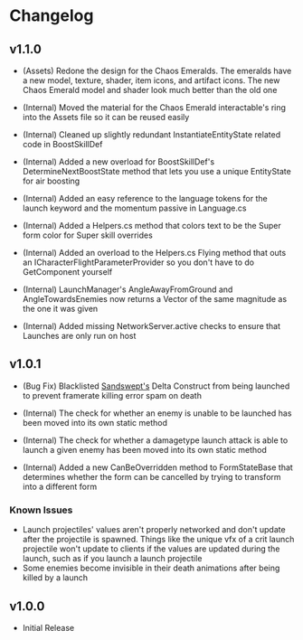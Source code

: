 # Changelog

## v1.1.0

 - (Assets) Redone the design for the Chaos Emeralds. The emeralds have a new model, texture, shader, item icons, and artifact icons. The new Chaos Emerald model and shader look much better than the old one

 - (Internal) Moved the material for the Chaos Emerald interactable's ring into the Assets file so it can be reused easily
 - (Internal) Cleaned up slightly redundant InstantiateEntityState related code in BoostSkillDef
 - (Internal) Added a new overload for BoostSkillDef's DetermineNextBoostState method that lets you use a unique EntityState for air boosting
 - (Internal) Added an easy reference to the language tokens for the launch keyword and the momentum passive in Language.cs
 - (Internal) Added a Helpers.cs method that colors text to be the Super form color for Super skill overrides
 - (Internal) Added an overload to the Helpers.cs Flying method that outs an ICharacterFlightParameterProvider so you don't have to do GetComponent yourself
 - (Internal) LaunchManager's AngleAwayFromGround and AngleTowardsEnemies now returns a Vector of the same magnitude as the one it was given
 - (Internal) Added missing NetworkServer.active checks to ensure that Launches are only run on host

## v1.0.1

 - (Bug Fix) Blacklisted [Sandswept's](https://thunderstore.io/package/SandsweptTeam/Sandswept) Delta Construct from being launched to prevent framerate killing error spam on death
 
 - (Internal) The check for whether an enemy is unable to be launched has been moved into its own static method
 - (Internal) The check for whether a damagetype launch attack is able to launch a given enemy has been moved into its own static method
 - (Internal) Added a new CanBeOverridden method to FormStateBase that determines whether the form can be cancelled by trying to transform into a different form
 
### Known Issues

 - Launch projectiles' values aren't properly networked and don't update after the projectile is spawned. Things like the unique vfx of a crit launch projectile won't update to clients if the values are updated during the launch, such as if you launch a launch projectile
 - Some enemies become invisible in their death animations after being killed by a launch
 
## v1.0.0

 - Initial Release